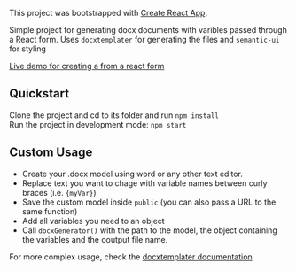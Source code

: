 This project was bootstrapped with [Create React App](https://github.com/facebook/create-react-app).

Simple project for generating docx documents with varibles passed through a React form.
Uses `docxtemplater` for generating the files and `semantic-ui` for styling

[Live demo for creating a from a react form](https://doc-generator-c9b96.web.app)

## Quickstart

Clone the project and cd to its folder and run `npm install`<br>
Run the project in development mode: `npm start`<br>

## Custom Usage

- Create your .docx model using word or any other text editor.<br>
- Replace text you want to chage with variable names between curly braces (i.e. `{myVar}`)
- Save the custom model inside `public` (you can also pass a URL to the same function)
- Add all variables you need to an object
- Call `docxGenerator()` with the path to the model, the object containing the variables and the ooutput file name.

For more complex usage, check the [docxtemplater documentation](https://docxtemplater.readthedocs.io/en/latest/)
